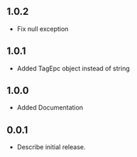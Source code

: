 ## 1.0.2

* Fix null exception

## 1.0.1

* Added TagEpc object instead of string

## 1.0.0

* Added Documentation


## 0.0.1

* Describe initial release.
